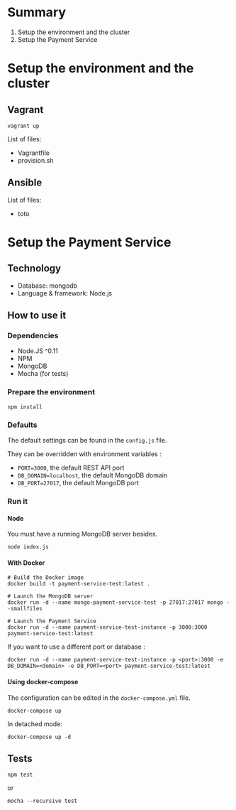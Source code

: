 # Summary

1. Setup the environment and the cluster
2. Setup the Payment Service

# Setup the environment and the cluster

## Vagrant

    vagrant up
    
List of files:

- Vagrantfile
- provision.sh

## Ansible

List of files:

- toto

# Setup the Payment Service

## Technology

- Database: mongodb
- Language & framework: Node.js

## How to use it

### Dependencies

- Node.JS ^0.11
- NPM
- MongoDB
- Mocha (for tests)

### Prepare the environment

    npm install
    
### Defaults

The default settings can be found in the `config.js` file.

They can be overridden with environment variables :

- `PORT=3000`, the default REST API port
- `DB_DOMAIN=localhost`, the default MongoDB domain
- `DB_PORT=27017`, the default MongoDB port

### Run it

#### Node

You must have a running MongoDB server besides.

    node index.js
    
#### With Docker

    # Build the Docker image
    docker build -t payment-service-test:latest .
    
    # Launch the MongoDB server
    docker run -d --name mongo-payment-service-test -p 27017:27017 mongo --smallfiles
    
    # Launch the Payment Service
    docker run -d --name payment-service-test-instance -p 3000:3000 payment-service-test:latest
    
If you want to use a different port or database :

    docker run -d --name payment-service-test-instance -p <port>:3000 -e DB_DOMAIN=<domain> -e DB_PORT=<port> payment-service-test:latest
    
#### Using docker-compose

The configuration can be edited in the `docker-compose.yml` file.

    docker-compose up
    
In detached mode:

    docker-compose up -d
    
## Tests

    npm test
    
or

    mocha --recursive test